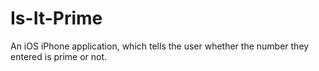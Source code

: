 # Is-It-Prime
An iOS iPhone application, which tells the user whether the number they entered is prime or not.

